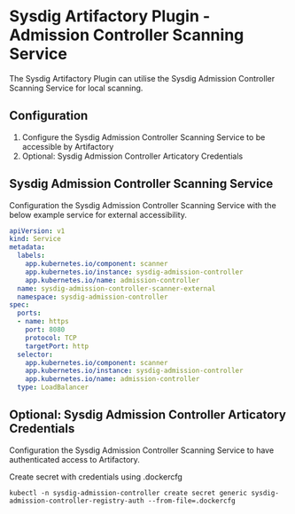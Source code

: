 Sysdig Artifactory Plugin - Admission Controller Scanning Service
===============================

The Sysdig Artifactory Plugin can utilise the Sysdig Admission Controller Scanning Service for local scanning.

Configuration
-----------------
1. Configure the Sysdig Admission Controller Scanning Service to be accessible by Artifactory
2. Optional: Sysdig Admission Controller Articatory Credentials

Sysdig Admission Controller Scanning Service
-----------------
Configuration the Sysdig Admission Controller Scanning Service with the below example service for external accessibility.

```yaml
apiVersion: v1
kind: Service
metadata:
  labels:
    app.kubernetes.io/component: scanner
    app.kubernetes.io/instance: sysdig-admission-controller
    app.kubernetes.io/name: admission-controller
  name: sysdig-admission-controller-scanner-external
  namespace: sysdig-admission-controller
spec:
  ports:
  - name: https
    port: 8080
    protocol: TCP
    targetPort: http
  selector:
    app.kubernetes.io/component: scanner
    app.kubernetes.io/instance: sysdig-admission-controller
    app.kubernetes.io/name: admission-controller
  type: LoadBalancer
```

Optional: Sysdig Admission Controller Articatory Credentials
-----------------
Configuration the Sysdig Admission Controller Scanning Service to have authenticated access to Artifactory.

Create secret with credentials using .dockercfg
```
kubectl -n sysdig-admission-controller create secret generic sysdig-admission-controller-registry-auth --from-file=.dockercfg
```



